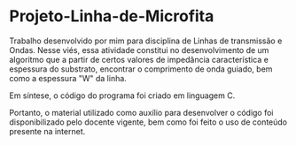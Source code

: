 # Projeto-Linha-de-Microfita
Trabalho desenvolvido por mim para disciplina de Linhas de transmissão e Ondas.
Nesse viés, essa atividade constitui no desenvolvimento de um algoritmo que a partir de certos valores de impedância característica e espessura do substrato, encontrar o comprimento de onda guiado, bem como a espessura "W" da linha. 

Em síntese, o código do programa foi criado em linguagem C.

Portanto, o material utilizado como auxílio para desenvolver o código foi disponibilizado pelo docente vigente, bem como foi feito o uso de conteúdo presente na internet.
